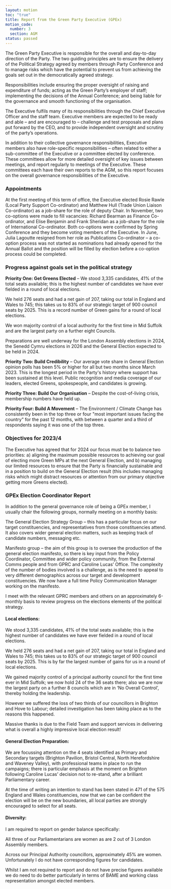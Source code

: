 ```yaml
---
layout: motion
toc: "true"
title: Report from the Green Party Executive (GPEx)
motion_code:
  number: 3
  section: AGM
status: passed
---
```

The Green Party Executive is responsible for the overall and day-to-day direction of the Party. The two guiding principles are to ensure the delivery of the Political Strategy agreed by members through Party Conference and to manage risks which have the potential to prevent us from achieving the goals set out in the democratically agreed strategy.

Responsibilities include ensuring the proper oversight of raising and expenditure of funds; acting as the Green Party’s employer of staff; implementing the decisions of the Annual Conference; and being liable for the governance and smooth functioning of the organisation.

The Executive fulfils many of its responsibilities through the Chief Executive Officer and the staff team. Executive members are expected to be ready and able – and are encouraged to – challenge and test proposals and plans put forward by the CEO, and to provide independent oversight and scrutiny of the party’s operations.

In addition to their collective governance responsibilities, Executive members also have role-specific responsibilities – often related to either a sub-committee of the Executive or a committee elected by conference. These committees allow for more detailed oversight of key issues between meetings, and report regularly to meetings of the Executive. These committees each have their own reports to the AGM, so this report focuses on the overall governance responsibilities of the Executive.

### Appointments
At the first meeting of this term of office, the Executive elected Rosie Rawle (Local Party Support Co-ordinator) and Matthew Hull (Trade Union Liaison Co-ordinator) as a job-share for the role of deputy Chair. In November, two co-options were made to fill vacancies: Richard Bearman as Finance Co-ordinator, and Elise Benjamin and Frank Sheridan as a job-share for the role of International Co-ordinator. Both co-options were confirmed by Spring Conference and they become voting members of the Executive. In June, Julia Lagoutte resigned from her role as Publications Co-ordinator – a co-option process was not started as nominations had already opened for the Annual Ballot and the position will be filled by election before a co-option process could be completed.

### Progress against goals set in the political strategy

**Priority One: Get Greens Elected** – We stood 3,335 candidates, 41% of the total seats available; this is the highest number of candidates we have ever fielded in a round of local elections.

We held 276 seats and had a net gain of 207, taking our total in England and Wales to 745; this takes us to 83% of our strategic target of 900 council seats by 2025. This is a record number of Green gains for a round of local elections.

We won majority control of a local authority for the first time in Mid Suffolk and are the largest party on a further eight Councils.

Preparations are well underway for the London Assembly elections in 2024, the Senedd Cymru elections in 2026 and the General Election expected to be held in 2024.

**Priority Two: Build Credibility** – Our average vote share in General Election opinion polls has been 5% or higher for all but two months since March 2023. This is the longest period in the Party's history where support has been sustained at this level. Public recognition and media coverage of our leaders, elected Greens, spokespeople, and candidates is growing.

**Priority Three: Build Our Organisation** – Despite the cost-of-living crisis, membership numbers have held up.

**Priority Four: Build A Movement** – The Environment / Climate Change has consistently been in the top three or four "most important issues facing the country" for the past 12 months, with between a quarter and a third of respondents saying it was one of the top three.

### Objectives for 2023/4

The Executive has agreed that for 2024 our focus must be to balance two priorities: a) aligning the maximum possible resources to achieving our goal of electing more Green MPs at the next General Election, and b) managing our limited resources to ensure that the Party is financially sustainable and in a position to build on the General Election result (this includes managing risks which might distract resources or attention from our primary objective getting more Greens elected).

### GPEx Election Coordinator Report 
In addition to the general governance role of being a GPEx member, I usually chair the following groups, normally meeting on a monthly basis:

The General Election Strategy Group – this has a particular focus on our target constituencies, and representatives from those constituencies attend.  It also covers wider general election matters, such as keeping track of candidate numbers, messaging etc.

Manifesto group – the aim of this group is to oversee the production of the general election manifesto, so there is key input from the Policy Coordinator, Committee and wider policy community, from the External Comms people and from GPRC  and Caroline Lucas’ Office. The complexity of the number of bodies involved is a challenge, as is the need to appeal to very different demographics across our target and development constituencies.  We now have a full time Policy Communication Manager working on the manifesto.

I meet with the relevant GPRC members and others on an approximately 6-monthly basis to review progress on the elections elements of the political strategy.

#### Local elections:
We stood 3,335 candidates, 41% of the total seats available; this is the highest number of candidates we have ever fielded in a round of local elections.

We held 276 seats and had a net gain of 207, taking our total in England and Wales to 745; this takes us to 83% of our strategic target of 900 council seats by 2025.   This is by far the largest number of gains for us in a round of local elections.

We gained majority control of a principal authority council for the first time ever in Mid Suffolk; we now hold 24 of the 36 seats there; also we are now the largest party on a further 8 councils which are in ‘No Overall Control’, thereby holding the leadership.

However we suffered the loss of two thirds of our councillors in Brighton and Hove to Labour; detailed investigation has been taking place as to the reasons this happened.

Massive thanks is due to the Field Team and support services in delivering what is overall a highly impressive local election result!

#### General Election Preparation:
We are focussing attention on the 4 seats identified as Primary and Secondary targets (Brighton Pavilion, Bristol Central, North Herefordshire and Waveney Valley), with professional teams in place to run the campaigns; there is particular emphasis at the moment on Brighton following Caroline Lucas’ decision not to re-stand, after a brilliant Parliamentary career.

At the time of writing an intention to stand has been stated in 471 of the 575 England and Wales constituencies, now that we can be confident the election will be on the new boundaries, all local parties are strongly encouraged to select for all seats.

#### Diversity:
I am required to report on gender balance specifically:

All three of our Parliamentarians are women as are 2 out of 3 London Assembly members.

Across our Principal Authority councillors, approximately 45% are women. Unfortunately I do not have corresponding figures for candidates.

Whilst I am not required to report and do not have precise figures available we do need to do better particularly in terms of BAME and working class representation amongst elected members.